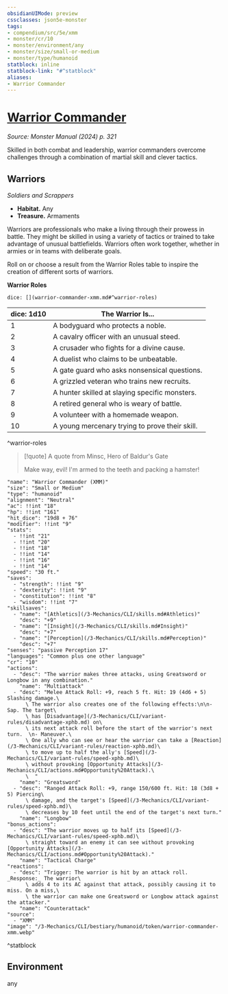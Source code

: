 ```yaml
---
obsidianUIMode: preview
cssclasses: json5e-monster
tags:
- compendium/src/5e/xmm
- monster/cr/10
- monster/environment/any
- monster/size/small-or-medium
- monster/type/humanoid
statblock: inline
statblock-link: "#^statblock"
aliases:
- Warrior Commander
---
```

# [Warrior Commander](3-Mechanics\CLI\bestiary\humanoid/warrior-commander-xmm.md)
*Source: Monster Manual (2024) p. 321*  

Skilled in both combat and leadership, warrior commanders overcome challenges through a combination of martial skill and clever tactics.

## Warriors

*Soldiers and Scrappers*

- **Habitat.** Any  
- **Treasure.** Armaments  

Warriors are professionals who make a living through their prowess in battle. They might be skilled in using a variety of tactics or trained to take advantage of unusual battlefields. Warriors often work together, whether in armies or in teams with deliberate goals.

Roll on or choose a result from the Warrior Roles table to inspire the creation of different sorts of warriors.

**Warrior Roles**

`dice: [](warrior-commander-xmm.md#^warrior-roles)`

| dice: 1d10 | The Warrior Is... |
|------------|-------------------|
| 1 | A bodyguard who protects a noble. |
| 2 | A cavalry officer with an unusual steed. |
| 3 | A crusader who fights for a divine cause. |
| 4 | A duelist who claims to be unbeatable. |
| 5 | A gate guard who asks nonsensical questions. |
| 6 | A grizzled veteran who trains new recruits. |
| 7 | A hunter skilled at slaying specific monsters. |
| 8 | A retired general who is weary of battle. |
| 9 | A volunteer with a homemade weapon. |
| 10 | A young mercenary trying to prove their skill. |
^warrior-roles

> [!quote] A quote from Minsc, Hero of Baldur's Gate  
> 
> Make way, evil! I'm armed to the teeth and packing a hamster!


```statblock
"name": "Warrior Commander (XMM)"
"size": "Small or Medium"
"type": "humanoid"
"alignment": "Neutral"
"ac": !!int "18"
"hp": !!int "161"
"hit_dice": "19d8 + 76"
"modifier": !!int "9"
"stats":
  - !!int "21"
  - !!int "20"
  - !!int "18"
  - !!int "14"
  - !!int "16"
  - !!int "14"
"speed": "30 ft."
"saves":
  - "strength": !!int "9"
  - "dexterity": !!int "9"
  - "constitution": !!int "8"
  - "wisdom": !!int "7"
"skillsaves":
  - "name": "[Athletics](/3-Mechanics/CLI/skills.md#Athletics)"
    "desc": "+9"
  - "name": "[Insight](/3-Mechanics/CLI/skills.md#Insight)"
    "desc": "+7"
  - "name": "[Perception](/3-Mechanics/CLI/skills.md#Perception)"
    "desc": "+7"
"senses": "passive Perception 17"
"languages": "Common plus one other language"
"cr": "10"
"actions":
  - "desc": "The warrior makes three attacks, using Greatsword or Longbow in any combination."
    "name": "Multiattack"
  - "desc": "Melee Attack Roll: +9, reach 5 ft. Hit: 19 (4d6 + 5) Slashing damage.\
      \ The warrior also creates one of the following effects:\n\n- Sap. The target\
      \ has [Disadvantage](/3-Mechanics/CLI/variant-rules/disadvantage-xphb.md) on\
      \ its next attack roll before the start of the warrior's next turn.  \n- Maneuver.\
      \ One ally who can see or hear the warrior can take a [Reaction](/3-Mechanics/CLI/variant-rules/reaction-xphb.md)\
      \ to move up to half the ally's [Speed](/3-Mechanics/CLI/variant-rules/speed-xphb.md)\
      \ without provoking [Opportunity Attacks](/3-Mechanics/CLI/actions.md#Opportunity%20Attack).\
      \  "
    "name": "Greatsword"
  - "desc": "Ranged Attack Roll: +9, range 150/600 ft. Hit: 18 (3d8 + 5) Piercing\
      \ damage, and the target's [Speed](/3-Mechanics/CLI/variant-rules/speed-xphb.md)\
      \ decreases by 10 feet until the end of the target's next turn."
    "name": "Longbow"
"bonus_actions":
  - "desc": "The warrior moves up to half its [Speed](/3-Mechanics/CLI/variant-rules/speed-xphb.md)\
      \ straight toward an enemy it can see without provoking [Opportunity Attacks](/3-Mechanics/CLI/actions.md#Opportunity%20Attack)."
    "name": "Tactical Charge"
"reactions":
  - "desc": "Trigger: The warrior is hit by an attack roll. _Response:_ The warrior\
      \ adds 4 to its AC against that attack, possibly causing it to miss. On a miss,\
      \ the warrior can make one Greatsword or Longbow attack against the attacker."
    "name": "Counterattack"
"source":
  - "XMM"
"image": "/3-Mechanics/CLI/bestiary/humanoid/token/warrior-commander-xmm.webp"
```
^statblock

## Environment

any